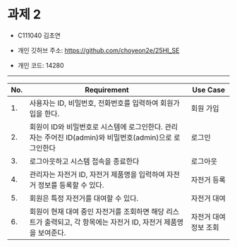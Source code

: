 # 과제 2

- C111040 김초연

- 개인 깃허브 주소: https://github.com/choyeon2e/25HI_SE

- 개인 코드: 14280

---

| No. | Requirement                                                                                                      | Use Case              |
| --- | ---------------------------------------------------------------------------------------------------------------- | --------------------- |
| 1.  | 사용자는 ID, 비밀번호, 전화번호를 입력하여 회원가입을 한다.                                                      | 회원 가입             |
| 2.  | 회원이 ID와 비밀번호로 시스템에 로그인한다. 관리자는 주어진 ID(admin)와 비밀번호(admin)으로 로그인한다           | 로그인                |
| 3.  | 로그아웃하고 시스템 접속을 종료한다                                                                              | 로그아웃              |
| 4.  | 관리자는 자전거 ID, 자전거 제품명을 입력하여 자전거 정보를 등록할 수 있다.                                       | 자전거 등록           |
| 5.  | 회원은 특정 자전거를 대여할 수 있다.                                                                             | 자전거 대여           |
| 6.  | 회원이 현재 대여 중인 자전거를 조회하면 해당 리스트가 출력되고, 각 항목에는 자전거 ID, 자전거 제품명을 보여준다. | 자전거 대여 정보 조회 |
